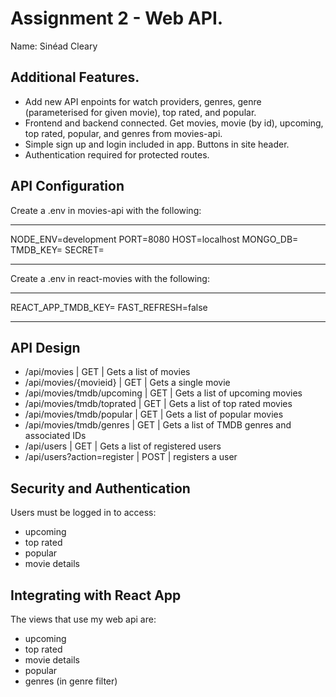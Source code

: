 # Assignment 2 - Web API.

Name: Sinéad Cleary

## Additional Features.
 
 + Add new API enpoints for watch providers, genres, genre (parameterised for given movie), top rated, and popular.
 + Frontend and backend connected. Get movies, movie (by id), upcoming, top rated, popular, and genres from movies-api.
 + Simple sign up and login included in app. Buttons in site header.
 + Authentication required for protected routes.

## API Configuration
Create a .env in movies-api with the following:
______________________
NODE_ENV=development
PORT=8080
HOST=localhost
MONGO_DB=<YourMongoURL>
TMDB_KEY=<YourTMDBKey>
SECRET=<YourJWTSecret>
______________________

Create a .env in react-movies with the following:
______________________
REACT_APP_TMDB_KEY=<YourTMDBKey>
FAST_REFRESH=false
______________________

## API Design
- /api/movies | GET | Gets a list of movies 
- /api/movies/{movieid} | GET | Gets a single movie 
- /api/movies/tmdb/upcoming | GET | Gets a list of upcoming movies
- /api/movies/tmdb/toprated | GET | Gets a list of top rated movies
- /api/movies/tmdb/popular | GET | Gets a list of popular movies
- /api/movies/tmdb/genres | GET | Gets a list of TMDB genres and associated IDs
- /api/users | GET | Gets a list of registered users
- /api/users?action=register | POST | registers a user

## Security and Authentication
Users must be logged in to access:

- upcoming
- top rated
- popular
- movie details


## Integrating with React App
The views that use my web api are:

- upcoming
- top rated
- movie details
- popular
- genres (in genre filter)

